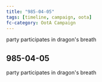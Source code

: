 ```yaml
---
title: "985-04-05"
tags: [timeline, campaign, oota]
fc-category: OotA Campaign
---
```

<span class='ob-timelines'
	data-date='985-04-05-00'
	data-title='Campaign: NAGA Adventures'
	data-class='orange'> party participates in dragon's breath </span>
## 985-04-05
party participates in dragon's breath
